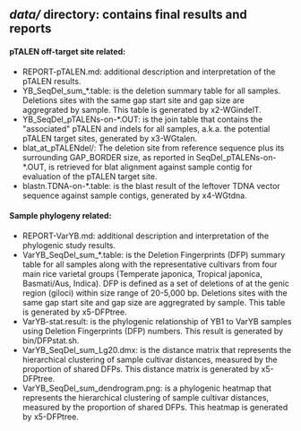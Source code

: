 ## *data/* directory: contains final results and reports
#### pTALEN off-target site related:
* REPORT-pTALEN.md: additional description and interpretation of the pTALEN results. 
* YB_SeqDel_sum_\*.table: is the deletion summary table for all samples. Deletions sites with the same gap start site and gap size are aggregrated by sample. This table is generated by x2-WGindelT.
* YB_SeqDel_pTALENs-on-\*.OUT: is the join table that contains the "associated" pTALEN and indels for all samples, a.k.a. the potential pTALEN target sites, generated by x3-WGtalen.
* blat_at_pTALENdel/: The deletion site from reference sequence plus its surrounding GAP_BORDER size, as reported in SeqDel_pTALENs-on-*.OUT, is retrieved for blat alignment against sample contig for evaluation of the pTALEN target site.
* blastn.TDNA-on-\*.table: is the blast result of the leftover TDNA vector sequence against sample contigs, generated by x4-WGtdna.

#### Sample phylogeny related: 
* REPORT-VarYB.md: additional description and interpretation of the phylogenic study results. 
* VarYB_SeqDel_sum_\*.table: is the Deletion Fingerprints (DFP) summary table for all samples along with the representative cultivars from four main rice varietal groups (Temperate japonica, Tropical japonica, Basmati/Aus, Indica). DFP is defined as a set of deletions of at the genic region (giloci) within size range of 20-5,000 bp. Deletions sites with the same gap start site and gap size are aggregrated by sample. This table is generated by x5-DFPtree.
* VarYB-stat.result: is the phylogenic relationship of YB1 to VarYB samples using Deletion Fingerprints (DFP) numbers. This result is generated by bin/DFPstat.sh.
* VarYB_SeqDel_sum_Lg20.dmx: is the distance matrix that represents the hierarchical clustering of sample cultivar distances, measured by the proportion of shared DFPs. This distance matrix is generated by x5-DFPtree.
* VarYB_SeqDel_sum_dendrogram.png: is a phylogenic heatmap that represents the hierarchical clustering of sample cultivar distances, measured by the proportion of shared DFPs. This heatmap is generated by x5-DFPtree.
